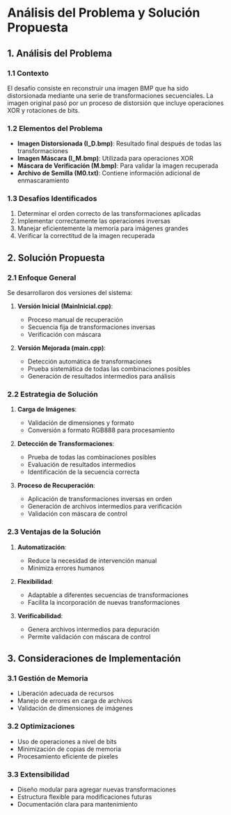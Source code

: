 # Análisis del Problema y Solución Propuesta

## 1. Análisis del Problema

### 1.1 Contexto
El desafío consiste en reconstruir una imagen BMP que ha sido distorsionada mediante una serie de transformaciones secuenciales. La imagen original pasó por un proceso de distorsión que incluye operaciones XOR y rotaciones de bits.

### 1.2 Elementos del Problema
- **Imagen Distorsionada (I_D.bmp)**: Resultado final después de todas las transformaciones
- **Imagen Máscara (I_M.bmp)**: Utilizada para operaciones XOR
- **Máscara de Verificación (M.bmp)**: Para validar la imagen recuperada
- **Archivo de Semilla (M0.txt)**: Contiene información adicional de enmascaramiento

### 1.3 Desafíos Identificados
1. Determinar el orden correcto de las transformaciones aplicadas
2. Implementar correctamente las operaciones inversas
3. Manejar eficientemente la memoria para imágenes grandes
4. Verificar la correctitud de la imagen recuperada

## 2. Solución Propuesta

### 2.1 Enfoque General
Se desarrollaron dos versiones del sistema:
1. **Versión Inicial (MainInicial.cpp)**:
   - Proceso manual de recuperación
   - Secuencia fija de transformaciones inversas
   - Verificación con máscara

2. **Versión Mejorada (main.cpp)**:
   - Detección automática de transformaciones
   - Prueba sistemática de todas las combinaciones posibles
   - Generación de resultados intermedios para análisis

### 2.2 Estrategia de Solución
1. **Carga de Imágenes**:
   - Validación de dimensiones y formato
   - Conversión a formato RGB888 para procesamiento

2. **Detección de Transformaciones**:
   - Prueba de todas las combinaciones posibles
   - Evaluación de resultados intermedios
   - Identificación de la secuencia correcta

3. **Proceso de Recuperación**:
   - Aplicación de transformaciones inversas en orden
   - Generación de archivos intermedios para verificación
   - Validación con máscara de control

### 2.3 Ventajas de la Solución
1. **Automatización**:
   - Reduce la necesidad de intervención manual
   - Minimiza errores humanos

2. **Flexibilidad**:
   - Adaptable a diferentes secuencias de transformaciones
   - Facilita la incorporación de nuevas transformaciones

3. **Verificabilidad**:
   - Genera archivos intermedios para depuración
   - Permite validación con máscara de control

## 3. Consideraciones de Implementación

### 3.1 Gestión de Memoria
- Liberación adecuada de recursos
- Manejo de errores en carga de archivos
- Validación de dimensiones de imágenes

### 3.2 Optimizaciones
- Uso de operaciones a nivel de bits
- Minimización de copias de memoria
- Procesamiento eficiente de píxeles

### 3.3 Extensibilidad
- Diseño modular para agregar nuevas transformaciones
- Estructura flexible para modificaciones futuras
- Documentación clara para mantenimiento
